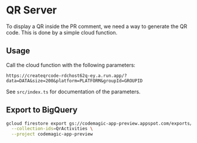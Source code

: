 # QR Server

To display a QR inside the PR comment, we need a way to generate the QR code.
This is done by a simple cloud function.

## Usage

Call the cloud function with the following parameters:

```
https://createqrcode-rdchost62q-ey.a.run.app/?data=DATA&size=200&platform=PLATFORM&groupId=GROUPID
```

See `src/index.ts` for documentation of the parameters.

## Export to BigQuery

```sh
gcloud firestore export gs://codemagic-app-preview.appspot.com/exports/2024-01-04 \
  --collection-ids=QrActivities \
  --project codemagic-app-preview
```